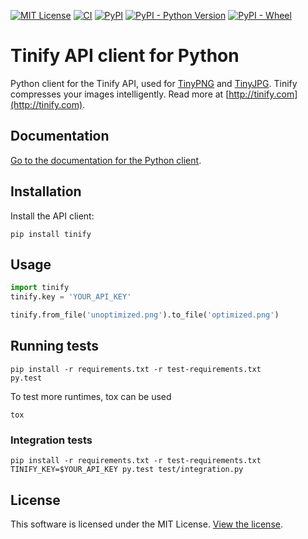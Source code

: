 [![MIT License](http://img.shields.io/badge/license-MIT-green.svg)](https://github.com/tinify/tinify-python/blob/main/LICENSE)
[![CI](https://github.com/tinify/tinify-python/actions/workflows/ci-cd.yml/badge.svg)](https://github.com/tinify/tinify-python/actions/workflows/ci-cd.yml)
[![PyPI](https://img.shields.io/pypi/v/tinify)](https://pypi.org/project/tinify/#history)
[![PyPI - Python Version](https://img.shields.io/pypi/pyversions/tinify)](https://pypi.org/project/tinify/)
[![PyPI - Wheel](https://img.shields.io/pypi/wheel/tinify)](https://pypi.org/project/tinify/)


# Tinify API client for Python

Python client for the Tinify API, used for [TinyPNG](https://tinypng.com) and [TinyJPG](https://tinyjpg.com). Tinify compresses your images intelligently. Read more at [http://tinify.com](http://tinify.com).

## Documentation

[Go to the documentation for the Python client](https://tinypng.com/developers/reference/python).

## Installation

Install the API client:

```
pip install tinify
```

## Usage

```python
import tinify
tinify.key = 'YOUR_API_KEY'

tinify.from_file('unoptimized.png').to_file('optimized.png')
```

## Running tests

```
pip install -r requirements.txt -r test-requirements.txt
py.test
```

To test more runtimes, tox can be used

```
tox
```



### Integration tests

```
pip install -r requirements.txt -r test-requirements.txt
TINIFY_KEY=$YOUR_API_KEY py.test test/integration.py
```

## License

This software is licensed under the MIT License. [View the license](LICENSE).
